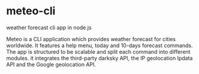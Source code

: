 # meteo-cli
weather forecast cli app in node.js

Meteo is a CLI application which provides weather forecast for cities worldwide. It features a help menu, today and 10-days forecast commands. The app is structured to be scalable and split each command into different modules. it integrates the third-party darksky API, the IP geolocation Ipdata API and the Google geolocation API. 
